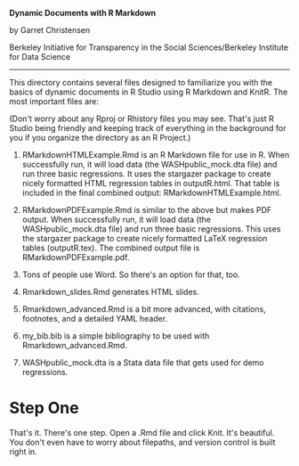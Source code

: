 **Dynamic Documents with R Markdown**

by Garret Christensen

Berkeley Initiative for Transparency in the Social Sciences/Berkeley Institute for Data Science

----------

This directory contains several files designed to familiarize you with the basics of dynamic documents in R Studio using R Markdown and KnitR. The most important files are:

(Don't worry about any Rproj or Rhistory files you may see. That's just R Studio being friendly and keeping track of everything in the background for you if you organize the directory as an R Project.)

1. RMarkdownHTMLExample.Rmd is an R Markdown file for use in R. When successfully run, it will load data (the WASHpublic_mock.dta file) and run three basic regressions. It uses the stargazer package to create nicely formatted HTML regression tables in outputR.html. That table is included in the final combined output: RMarkdownHTMLExample.html.

2. RMarkdownPDFExample.Rmd is similar to the above but makes PDF output. When successfully run, it will load data (the WASHpublic_mock.dta file) and run three basic regressions. This uses the stargazer package to create nicely formatted LaTeX regression tables (outputR.tex). The combined output file is RMarkdownPDFExample.pdf.

3. Tons of people use Word. So there's an option for that, too.

4. Rmarkdown_slides.Rmd generates HTML slides.

5. Rmarkdown_advanced.Rmd is a bit more advanced, with citations, footnotes, and a detailed YAML header.

6. my_bib.bib is a simple bibliography to be used with Rmarkdown_advanced.Rmd.

7. WASHpublic_mock.dta is a Stata data file that gets used for demo regressions.


# Step One

That's it. There's one step. Open a .Rmd file and click Knit. It's beautiful. You don't even have to worry about filepaths, and version control is built right in.
